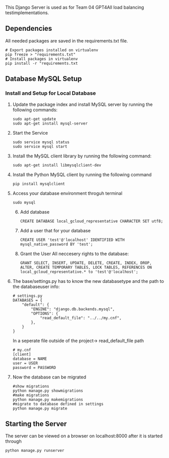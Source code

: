This Django Server is used as for Team 04 GPT4All load balancing testimplementations.
## Dependencies

All needed packages are saved in the requirements.txt file.
```
# Export packages installed on virtualenv
pip freeze > "requirements.txt"
# Install packages in virtualenv
pip install -r "requirements.txt
```
## Database MySQL Setup
### Install and Setup for Local Database

1. Update the package index and install MySQL server by running the following commands:
    ```
    sudo apt-get update
    sudo apt-get install mysql-server
    ```
2. Start the Service
    ```
    sudo service mysql status
    sudo service mysql start
    ```
3. Install the MySQL client library by running the following command:
    ```
    sudo apt-get install libmysqlclient-dev
    ```
4. Install the Python MySQL client by running the following command
    ```
    pip install mysqlclient
    ```
5. Access your database environment throguh terminal
    ```
    sudo mysql
    ```
    6. Add database
        ```
        CREATE DATABASE local_gcloud_representative CHARACTER SET utf8;
        ```
    7. Add a user that for your database
        ```
        CREATE USER 'test'@'localhost' IDENTIFIED WITH mysql_native_password BY 'test';
        ```
    8. Grant the User All neccesery rights to the database:
        ```
        GRANT SELECT, INSERT, UPDATE, DELETE, CREATE, INDEX, DROP, ALTER, CREATE TEMPORARY TABLES, LOCK TABLES, REFERENCES ON local_gcloud_representative.* to 'test'@'localhost';
        ```
7. The base/settings.py has to know the new databasetype and the path to the databaseuser info:
    ```
    # settings.py
    DATABASES = {
        "default": {
            "ENGINE": "django.db.backends.mysql",
            "OPTIONS": {
                "read_default_file": "../../my.cnf",
            },
        }
    }
    ```
    In a seperate file outside of the project-> read_default_file path
    ```
    # my.cnf
    [client]
    database = NAME
    user = USER
    password = PASSWORD
    ```
8. Now the database can be migrated
    ```
    #show migrations
    python manage.py showmigrations
    #make migrations
    python manage.py makemigrations
    #migrate to database defined in settings
    python manage.py migrate
    ```

## Starting the Server
The server can be viewed on a browser on localhost:8000 after it is started through
```
python manage.py runserver
```

